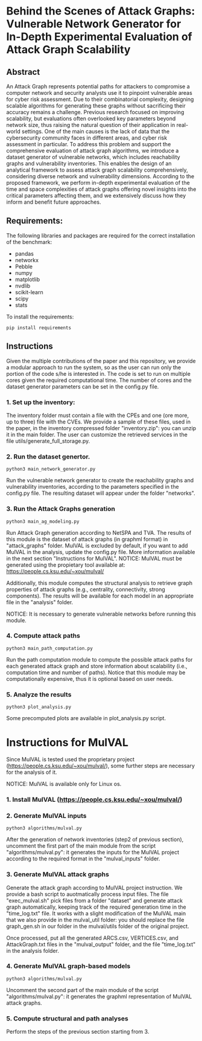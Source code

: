 # Behind the Scenes of Attack Graphs: Vulnerable Network Generator for In-Depth Experimental Evaluation of Attack Graph Scalability

## Abstract

An Attack Graph represents potential paths for attackers to compromise a computer network and security analysts use it to pinpoint vulnerable areas for cyber risk assessment.
Due to their combinatorial complexity, designing scalable algorithms for generating these graphs without sacrificing their accuracy remains a challenge.
Previous research focused on improving scalability, but evaluations often overlooked key parameters beyond network size, thus raising the natural question of their application in real-world settings.
One of the main causes is the lack of data that the cybersecurity community faces in different areas, and cyber risk assessment in particular.
To address this problem and support the comprehensive evaluation of attack graph algorithms, we introduce a dataset generator of vulnerable networks, which includes reachability graphs and vulnerability inventories.
This enables the design of an analytical framework to assess attack graph scalability comprehensively, considering diverse network and vulnerability dimensions.
According to the proposed framework, we perform in-depth experimental evaluation of the time and space complexities of attack graphs offering novel insights into the critical parameters affecting them, and we extensively discuss how they inform and benefit future approaches.

## Requirements:

The following libraries and packages are required for the correct installation of the benchmark:

- pandas
- networkx
- Pebble
- numpy
- matplotlib
- nvdlib
- scikit-learn
- scipy
- stats

To install the requirements:

```
pip install requirements
```

## Instructions

Given the multiple contributions of the paper and this repository, we provide a modular approach to run the system, so as the user can run only the portion of the code s/he is interested in.
The code is set to run on multiple cores given the required computational time. The number of cores and the dataset generator parameters can be set in the config.py file.

### 1. Set up the inventory:

The inventory folder must contain a file with the CPEs and one (ore more, up to three) file with the CVEs. We provide a sample of these files, used in the paper, in the inventory compressed folder "inventory.zip": you can unzip it in the main folder. The user can customize the retrieved services in the file utils/generate_full_storage.py.

### 2. Run the dataset genertor.

```
python3 main_network_generator.py
```

Run the vulnerable network generator to create the reachability graphs and vulnerability inventories, according to the parameters specified in the config.py file.
The resulting dataset will appear under the folder "networks".

### 3. Run the Attack Graphs generation

```
python3 main_ag_modeling.py
```

Run Attack Graph generation according to NetSPA and TVA. The results of this module is the dataset of attack graphs (in graphml format) in "attack_graphs" folder.
MulVAL is excluded by default, if you want to add MulVAL in the analysis, update the config.py file. More information available in the next section "Instructions for MulVAL".
NOTICE: MulVAL must be generated using the propietary tool available at: https://people.cs.ksu.edu/~xou/mulval/

Additionally, this module computes the structural analysis to retrieve graph properties of attack graphs (e.g., centrality, connectivity, strong components). The results will be available for each model in an appropriate file in the "analysis" folder.

NOTICE: It is necessary to generate vulnerable networks before running this module.

### 4. Compute attack paths

```
python3 main_path_computation.py
```

Run the path computation module to compute the possible attack paths for each generated attack graph and store information about scalability (i.e., computation time and number of paths). Notice that this module may be computationally expensive, thus it is optional based on user needs.

### 5. Analyze the results

```
python3 plot_analysis.py
```

Some precomputed plots are available in plot_analysis.py script.

# Instructions for MulVAL

Since MulVAL is tested used the proprietary project (https://people.cs.ksu.edu/~xou/mulval/), some further steps are necessary for the analysis of it.

NOTICE: MulVAL is available only for Linux os.

### 1. Install MulVAL (https://people.cs.ksu.edu/~xou/mulval/)

### 2. Generate MulVAL inputs

```
python3 algorithms/mulval.py
```

After the generation of network inventories (step2 of previous section), uncomment the first part of the main module from the script "algorithms/mulval.py": it generates the inputs for the MulVAL project according to the required format in the "mulval_inputs" folder.

### 3. Generate MulVAL attack graphs

Generate the attack graph according to MulVAL project instruction. We provide a bash script to auotmatically process input files. The file "exec_mulval.sh" pick files from a folder "dataset" and generate attack graph automatically, keeping track of the required generation time in the "time_log.txt" file. It works with a slight modification of the MulVAL main that we also provide in the mulval_util folder: you should replace the file graph_gen.sh in our folder in the mulval/utils folder of the original project.

Once processed, put all the generated ARCS.csv, VERTICES.csv, and AttackGraph.txt files in the "mulval_output" folder, and the file "time_log.txt" in the analysis folder.

### 4. Generate MulVAL graph-based models

```
python3 algorithms/mulval.py
```

Uncomment the second part of the main module of the script "algorithms/mulval.py": it generates the graphml representation of MulVAL attack graphs.

### 5. Compute structural and path analyses

Perform the steps of the previous section starting from 3.
